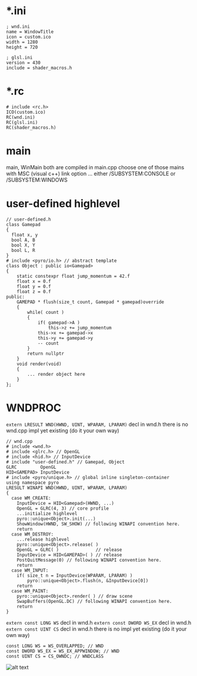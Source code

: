 # *.ini
``` 
; wnd.ini
name = WindowTitle
icon = custom.ico
width = 1280
height = 720
``` 
``` 
; glsl.ini
version = 430
include = shader_macros.h
``` 
# *.rc
```
# include <rc.h>
ICO(custom.ico)
RC(wnd.ini)
RC(glsl.ini)
RC(shader_macros.h)
```
# main
main, WinMain both are compiled in main.cpp
choose one of those mains with MSC (visual c++) link option
	... either /SUBSYSTEM:CONSOLE or /SUBSYSTEM:WINDOWS
# user-defined highlevel
``` 
// user-defined.h
class Gamepad
{
  float x, y
  bool A, B
  bool X, Y
  bool L, R
}
# include <pyro/io.h> // abstract template
class Object : public io<Gamepad>
{
	static constexpr float jump_momentum = 42.f
	float x = 0.f
	float y = 0.f
	float z = 0.f
public:
	GAMEPAD * flush(size_t count, Gamepad * gamepad)override
	{
		while( count )
		{
			if( gamepad->A )
				this->z += jump_momentum
			this->x += gamepad->x
			this->y += gamepad->y
			-- count
		}
		return nullptr
	}
	void render(void)
	{
		... render object here
	}
};
``` 
# WNDPROC
```extern LRESULT WND(HWND, UINT, WPARAM, LPARAM)```  decl in wnd.h
there is no wnd.cpp impl yet existing (do it your own way)
```
// wnd.cpp
# include <wnd.h>
# include <glrc.h> // OpenGL
# include <hid.h> // InputDevice
# include "user-defined.h" // Gamepad, Object
GLRC         OpenGL
HID<GAMEPAD> InputDevice
# include <pyro/unique.h> // global inline singleton-container
using namespace pyro
LRESULT WINAPI WND(HWND, UINT, WPARAM, LPARAM)
{
  case WM_CREATE:
    InputDevice = HID<Gamepad>(HWND, ...)
    OpenGL = GLRC(4, 3) // core profile
    ...initialize highlevel
    pyro::unique<Object>.init(...)
    ShowWindow(HWND, SW_SHOW) // following WINAPI convention here.
    return
  case WM_DESTROY:
    ...release highlevel
    pyro::unique<Object>.release( )
    OpenGL = GLRC( )              // release
    InputDevice = HID<GAMEPAD>( ) // release
    PostQuitMessage(0) // following WINAPI convention here.
    return
  case WM_INPUT:
    if( size_t n = InputDevice(WPARAM, LPARAM) )
    	pyro::unique<Object>.flush(n, &InputDevice[0])
    return
  case WM_PAINT:
    pyro::unique<Object>.render( ) // draw scene
    SwapBuffers(OpenGL.DC) // following WINAPI convention here.
    return
}
```
```extern const LONG WS```  decl in wnd.h
```extern const DWORD WS_EX```  decl in wnd.h
```extern const UINT CS```  decl in wnd.h
there is no impl yet existing (do it your own way)
```
const LONG WS = WS_OVERLAPPED; // WND
const DWORD WS_EX = WS_EX_APPWINDOW; // WND
const UINT CS = CS_OWNDC; // WNDCLASS
``` 
![alt text](https://repository-images.githubusercontent.com/197114287/6509fe00-a804-11e9-829c-e87bcc9644dc "Pyro Logo")
